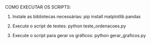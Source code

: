 COMO EXECUTAR OS SCRIPTS:

1. Instale as bibliotecas necessárias:
   pip install matplotlib pandas

2. Execute o script de testes:
   python teste_ordenacoes.py

3. Execute o script para gerar os gráficos:
   python gerar_graficos.py
